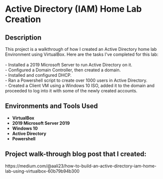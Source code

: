 <h1>Active Directory (IAM) Home Lab Creation</h1>

<h2>Description</h2>
This project is a walkthrough of how I created an Active Directory home lab Environment using VirtualBox. Here are the tasks I've completed for this lab:<br />
<br />
- Installed a 2019 Microsoft Server to run Active Directory on it.<br /> 
- Configured a Domain Controller, then created a domain. <br />
- Installed and configured DHCP. <br />
- Ran a Powershell script to create over 1000 users in Active Directory. <br />
- Created a Client VM using a Windows 10 ISO, added it to the domain and proceeded to log into it with some of the newly created accounts. 
<br />

<h2>Environments and Tools Used </h2>

- <b>VirtualBox</b>
- <b>2019 Microsoft Server 2019</b>
- <b>Windows 10</b>
- <b>Active Directory</b>
- <b>Powershell</b>


<h2>Project walk-through blog post that I created:</h2>
https://medium.com/@aali23/how-to-build-an-active-directory-iam-home-lab-using-virtualbox-60b79b94b300
